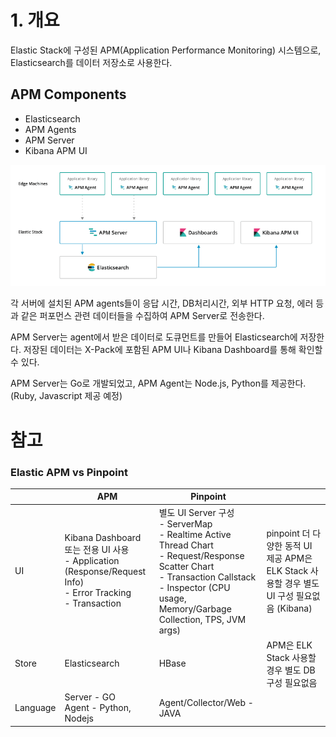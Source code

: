 # 1. 개요

Elastic Stack에 구성된 APM(Application Performance Monitoring) 시스템으로, Elasticsearch를 데이터 저장소로 사용한다.

## APM Components
- Elasticsearch
- APM Agents
- APM Server
- Kibana APM UI

![](../images/elasticapm-components.png)

각 서버에 설치된 APM agents들이 응답 시간, DB처리시간, 외부 HTTP 요청, 에러 등과 같은 퍼포먼스 관련 데이터들을 수집하여 APM Server로 전송한다.

APM Server는 agent에서 받은 데이터로 도큐먼트를 만들어 Elasticsearch에 저장한다. 저장된 데이터는 X-Pack에 포함된 APM UI나 Kibana Dashboard를 통해 확인할 수 있다.

APM Server는 Go로 개발되었고, APM Agent는 Node.js, Python를 제공한다. (Ruby, Javascript 제공 예정)



# 참고
### Elastic APM vs Pinpoint 

|          | APM                                                                                                      | Pinpoint                                                                                                                                                                                   |                                                                                            |
|----------|----------------------------------------------------------------------------------------------------------|--------------------------------------------------------------------------------------------------------------------------------------------------------------------------------------------|--------------------------------------------------------------------------------------------|
| UI       |  Kibana Dashboard 또는 전용 UI 사용 <br/>- Application (Response/Request Info) <br/>- Error Tracking <br/>- Transaction |  별도 UI Server 구성 <br/>- ServerMap <br/>- Realtime Active Thread Chart <br/>- Request/Response Scatter Chart <br/>- Transaction Callstack <br/>- Inspector (CPU usage, Memory/Garbage Collection, TPS, JVM args) | pinpoint 더 다양한 동적 UI 제공 APM은 ELK Stack 사용할 경우 별도 UI 구성 필요없음 (Kibana) |
| Store    | Elasticsearch                                                                                            | HBase                                                                                                                                                                                      | APM은 ELK Stack 사용할 경우 별도 DB 구성 필요없음                                          |
| Language | Server - GO <br/>Agent - Python, Nodejs                                                                       | Agent/Collector/Web - JAVA                                                                                                                                                                 |                                                                                            |
